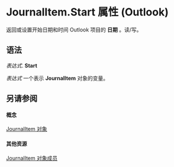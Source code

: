 
# JournalItem.Start 属性 (Outlook)

返回或设置开始日期和时间 Outlook 项目的 **日期** 。读/写。


## 语法

 _表达式_. **Start**

 _表达式_ 一个表示 **JournalItem** 对象的变量。


## 另请参阅


#### 概念


[JournalItem 对象](6e850295-39f9-47b8-e866-9622e9958c69.md)
#### 其他资源


[JournalItem 对象成员](13a0cd10-44bc-a167-c613-93985f698d95.md)